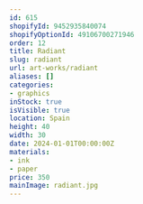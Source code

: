 ```yaml
---
id: 615
shopifyId: 9452935840074
shopifyOptionId: 49106700271946
order: 12
title: Radiant
slug: radiant
url: art-works/radiant
aliases: []
categories:
- graphics
inStock: true
isVisible: true
location: Spain
height: 40
width: 30
date: 2024-01-01T00:00:00Z
materials:
- ink
- paper
price: 350
mainImage: radiant.jpg
---
```

